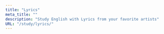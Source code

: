 ```yaml
---
title: "Lyrics"
meta_title: ""
description: "Study English with Lyrics from your favorite artists"
URL: "/study/lyrics/"
---
```

